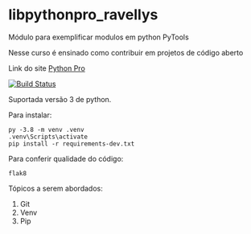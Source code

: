 # libpythonpro_ravellys
Módulo para exemplificar modulos em python PyTools

Nesse curso é ensinado como contribuir em projetos de código aberto

Link do site [Python Pro](https://python.pro.br/)

[![Build Status](https://travis-ci.com/ravellys/libpythonpro_ravellys.svg?branch=master)](https://travis-ci.com/ravellys/libpythonpro_ravellys)

Suportada versão 3 de python.

Para instalar:
```
py -3.8 -m venv .venv
.venv\Scripts\activate
pip install -r requirements-dev.txt
```

Para conferir qualidade do código:
```
flak8
```

Tópicos a serem abordados:
1. Git
2. Venv
3. Pip